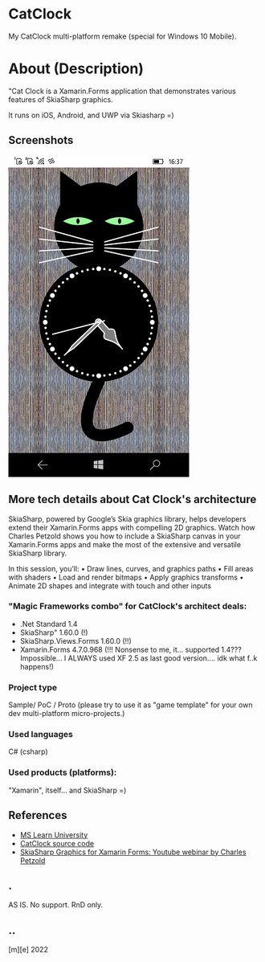# CatClock

My CatClock multi-platform remake (special for Windows 10 Mobile). 

# About (Description)

"Cat Clock is a Xamarin.Forms application that demonstrates various features of SkiaSharp graphics. 

It runs on iOS, Android, and UWP via Skiasharp =)

## Screenshots
![Shot 1](Images/shot1.png)

## More tech details about Cat Clock's architecture

SkiaSharp, powered by Google’s Skia graphics library, helps developers extend their Xamarin.Forms apps with compelling 2D graphics. Watch how Charles Petzold shows you how to include a SkiaSharp canvas in your Xamarin.Forms apps and make the most of the extensive and versatile SkiaSharp library.
 
In this session, you’ll: 
• Draw lines, curves, and graphics paths
• Fill areas with shaders
• Load and render bitmaps
• Apply graphics transforms 
• Animate 2D shapes and integrate with touch and other inputs

### "Magic Frameworks combo" for CatClock's architect deals: 
- .Net Standard 1.4 
- SkiaSharp" 1.60.0 (!)
- SkiaSharp.Views.Forms 1.60.0 (!!)
- Xamarin.Forms 4.7.0.968 (!!! Nonsense to me, it... supported 1.4??? Impossible... I ALWAYS used XF 2.5 as last good version.... idk what f..k happens!)

### Project type 

Sample/ PoC / Proto (please try to use it as "game template" for your own dev multi-platform micro-projects.)


### Used languages

C# (csharp)


### Used products (platforms):

"Xamarin", itself... and SkiaSharp  =)

## References
- [MS Learn University](https://learn.microsoft.com/en-us/samples/xamarin/xamarin-forms-samples/catclock/)
- [CatClock source code](https://github.com/xamarin/xamarin-forms-samples/tree/main/CatClock)
- [SkiaSharp Graphics for Xamarin Forms: Youtube webinar by Charles Petzold](https://www.youtube.com/watch?v=fF0tzA6wUhA)

## .
AS IS. No support. RnD only.

## ..
[m][e] 2022